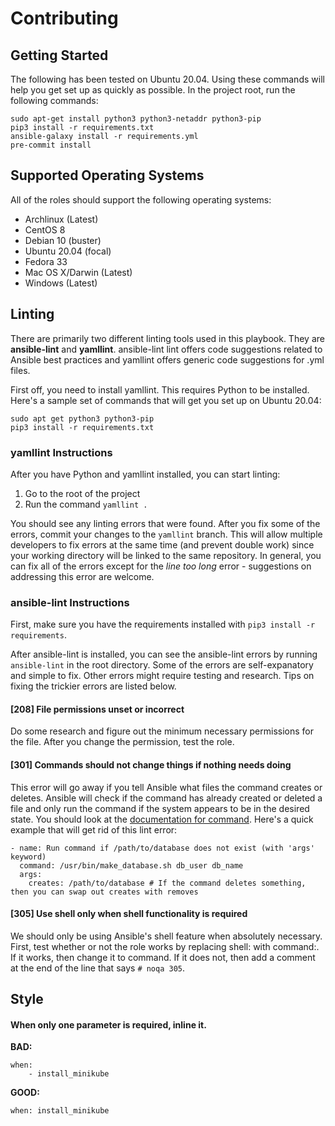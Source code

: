 # Contributing

## Getting Started

The following has been tested on Ubuntu 20.04. Using these commands will help you get set up as quickly as possible. In the project root, run the following commands:

```
sudo apt-get install python3 python3-netaddr python3-pip
pip3 install -r requirements.txt
ansible-galaxy install -r requirements.yml
pre-commit install
```

## Supported Operating Systems

All of the roles should support the following operating systems:

- Archlinux (Latest)
- CentOS 8
- Debian 10 (buster)
- Ubuntu 20.04 (focal)
- Fedora 33
- Mac OS X/Darwin (Latest)
- Windows (Latest)

## Linting

There are primarily two different linting tools used in this playbook. They are **ansible-lint** and **yamllint**. ansible-lint lint offers code suggestions related to Ansible best practices and yamllint offers generic code suggestions for .yml files.

First off, you need to install yamllint. This requires Python to be installed. Here's a sample set of commands that will get you set up on Ubuntu 20.04:

```
sudo apt get python3 python3-pip
pip3 install -r requirements.txt
```

### yamllint Instructions

After you have Python and yamllint installed, you can start linting:

1. Go to the root of the project
1. Run the command `yamllint .`

You should see any linting errors that were found. After you fix some of the errors, commit your changes to the `yamllint` branch. This will allow multiple developers to fix errors at the same time (and prevent double work) since your working directory will be linked to the same repository. In general, you can fix all of the errors except for the _line too long_ error - suggestions on addressing this error are welcome.

### ansible-lint Instructions

First, make sure you have the requirements installed with `pip3 install -r requirements`.

After ansible-lint is installed, you can see the ansible-lint errors by running `ansible-lint` in the root directory. Some of the errors are self-expanatory and simple to fix. Other errors might require testing and research. Tips on fixing the trickier errors are listed below.

#### [208] File permissions unset or incorrect

Do some research and figure out the minimum necessary permissions for the file. After you change the permission, test the role.

#### [301] Commands should not change things if nothing needs doing

This error will go away if you tell Ansible what files the command creates or deletes. Ansible will check if the command has already created or deleted a file and only run the command if the system appears to be in the desired state. You should look at the [documentation for command](https://docs.ansible.com/ansible/latest/collections/ansible/builtin/command_module.html). Here's a quick example that will get rid of this lint error:

```
- name: Run command if /path/to/database does not exist (with 'args' keyword)
  command: /usr/bin/make_database.sh db_user db_name
  args:
    creates: /path/to/database # If the command deletes something, then you can swap out creates with removes
```

#### [305] Use shell only when shell functionality is required

We should only be using Ansible's shell feature when absolutely necessary. First, test whether or not the role works by replacing shell: with command:. If it works, then change it to command. If it does not, then add a comment at the end of the line that says `# noqa 305`.

## Style

#### When only one parameter is required, inline it.

**BAD:**

```
when: 
    - install_minikube
```

**GOOD:**

```
when: install_minikube
```